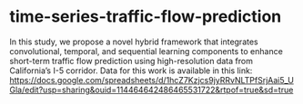# time-series-traffic-flow-prediction
 In this study, we propose a novel hybrid  framework that integrates convolutional, temporal, and sequential learning components to enhance  short-term traffic flow prediction using high-resolution data from California’s I-5 corridor. Data for this work is available in this link:  https://docs.google.com/spreadsheets/d/1hcZ7Kzjcs9jyRRvNLTPfSrjAai5_UGla/edit?usp=sharing&ouid=114464642486465531722&rtpof=true&sd=true
